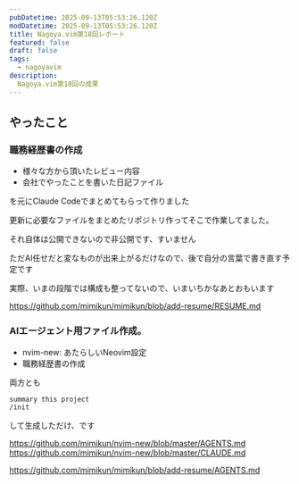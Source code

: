 ```yaml
---
pubDatetime: 2025-09-13T05:53:26.120Z
modDatetime: 2025-09-13T05:53:26.120Z
title: Nagoya.vim第18回レポート
featured: false
draft: false
tags:
  - nagoyavim
description:
  Nagoya.vim第18回の成果
---
```


## やったこと

### 職務経歴書の作成

- 様々な方から頂いたレビュー内容
- 会社でやったことを書いた日記ファイル

を元にClaude Codeでまとめてもらって作りました

更新に必要なファイルをまとめたリポジトリ作ってそこで作業してました。

それ自体は公開できないので非公開です、すいません

ただAI任せだと変なものが出来上がるだけなので、後で自分の言葉で書き直す予定です

実際、いまの段階では構成も整ってないので、いまいちかなあとおもいます

https://github.com/mimikun/mimikun/blob/add-resume/RESUME.md

### AIエージェント用ファイル作成。

- nvim-new: あたらしいNeovim設定
- 職務経歴書の作成

両方とも

```md
summary this project
/init
```

して生成しただけ、です

https://github.com/mimikun/nvim-new/blob/master/AGENTS.md
https://github.com/mimikun/nvim-new/blob/master/CLAUDE.md

https://github.com/mimikun/mimikun/blob/add-resume/AGENTS.md

